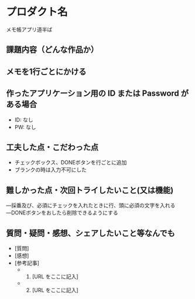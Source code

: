 # プロダクト名

メモ帳アプリ道半ば

## 課題内容（どんな作品か）

メモを1行ごとにかける
-- 

## 作ったアプリケーション用の ID または Password がある場合

- ID: なし
- PW: なし

## 工夫した点・こだわった点

- チェックボックス、DONEボタンを行ごとに追加
- ブランクの時は入力不可にした
  
## 難しかった点・次回トライしたいこと(又は機能)

―採番及び、必須にチェックを入れたときに行、頭に必須の文字を入れる
―DONEボタンをおしたら削除できるようにする

## 質問・疑問・感想、シェアしたいこと等なんでも

- [質問]
- [感想]
- [参考記事]
  - 1. [URL をここに記入]
  - 2. [URL をここに記入]
